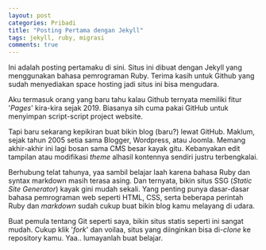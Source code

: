 ```yaml
---
layout: post
categories: Pribadi
title: "Posting Pertama dengan Jekyll"
tags: jekyll, ruby, migrasi
comments: true
---
```


Ini adalah posting pertamaku di sini. Situs ini dibuat dengan Jekyll yang menggunakan bahasa pemrograman Ruby. Terima kasih untuk Github yang sudah menyediakan space hosting jadi situs ini bisa mengudara.

Aku termasuk orang yang baru tahu kalau Github ternyata memiliki fitur '*Pages*' kira-kira sejak 2019. Biasanya sih cuma pakai GitHub untuk menyimpan script-script project website.

Tapi baru sekarang kepikiran buat bikin blog (baru?) lewat GitHub. Maklum, sejak tahun 2005 setia sama Blogger, Wordpress, atau Joomla. Memang akhir-akhir ini lagi bosan sama CMS besar kayak gitu. Kebanyakan edit tampilan atau modifikasi *theme* alhasil kontennya sendiri justru terbengkalai.

Berhubung telat tahunya, yaa sambil belajar laah karena bahasa Ruby dan syntax markdown masih terasa asing. Dan ternyata, bikin situs SSG (*Static Site Generator*) kayak gini mudah sekali. Yang penting punya dasar-dasar bahasa pemrograman web seperti HTML, CSS, serta beberapa perintah Ruby dan *markdown* sudah cukup buat bikin blog kamu melayang di udara.

Buat pemula tentang Git seperti saya, bikin situs statis seperti ini sangat mudah. Cukup klik '*fork*' dan voilaa, situs yang diinginkan bisa di-*clone* ke repository kamu. Yaa.. lumayanlah buat belajar.